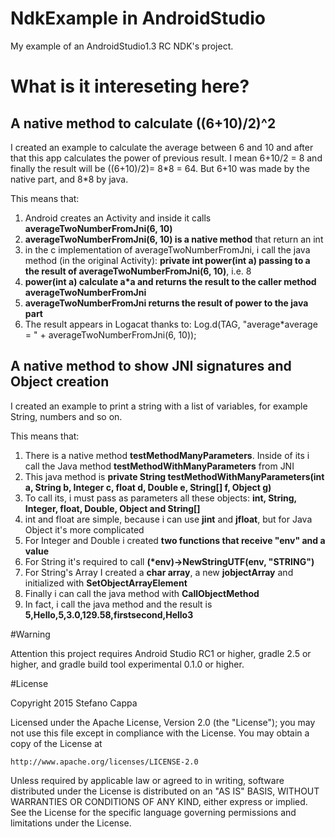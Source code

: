 # NdkExample in AndroidStudio
My example of an AndroidStudio1.3 RC NDK's project.


# What is it intereseting here?

## A native method to calculate ((6+10)/2)^2

I created an example to calculate the average between 6 and 10 and after that this app calculates the power of previous result.
I mean 6+10/2 = 8 and finally the result will be ((6+10)/2)= 8\*8 = 64.
But 6+10 was made by the native part, and 8\*8 by java.

This means that:<br>
1. Android creates an Activity and inside it calls **averageTwoNumberFromJni(6, 10)**<br>
2. **averageTwoNumberFromJni(6, 10) is a native method** that return an int<br>
3. in the c implementation of averageTwoNumberFromJni, i call the java method (in the original Activity): **private int power(int a) passing to a the result of averageTwoNumberFromJni(6, 10)**, i.e. 8<br>
4. **power(int a) calculate a\*a and returns the result to the caller method averageTwoNumberFromJni**<br>
5. **averageTwoNumberFromJni returns the result of power to the java part**<br>
6. The result appears in Logacat thanks to: Log.d(TAG, "average\*average = " + averageTwoNumberFromJni(6, 10));


## A native method to show JNI signatures and Object creation

I created an example to print a string with a list of variables, for example String, numbers and so on.

This means that:<br>
1. There is a native method **testMethodManyParameters**. Inside of its i call the Java method **testMethodWithManyParameters** from JNI<br>
2. This java method is **private String testMethodWithManyParameters(int a, String b, Integer c, float d, Double e, String[] f, Object g)**<br>
3. To call its, i must pass as parameters all these objects: **int, String, Integer, float, Double, Object and String[]**<br>
4. int and float are simple, because i can use **jint** and **jfloat**, but for Java Object it's more complicated<br>
5. For Integer and Double i created **two functions that receive "env" and a value**<br>
6. For String it's required to call **(*env)->NewStringUTF(env, "STRING")**<br>
7. For String's Array I created a **char array**, a new **jobjectArray** and initialized with **SetObjectArrayElement**<br>
8. Finally i can call the java method with **CallObjectMethod**<br>
9. In fact, i call the java method and the result is **5,Hello,5,3.0,129.58,firstsecond,Hello3**


#Warning

Attention this project requires Android Studio RC1 or higher, gradle 2.5  or higher, and gradle build tool experimental 0.1.0 or higher.


#License

Copyright 2015 Stefano Cappa
  
Licensed under the Apache License, Version 2.0 (the "License");
you may not use this file except in compliance with the License.
You may obtain a copy of the License at

    http://www.apache.org/licenses/LICENSE-2.0

Unless required by applicable law or agreed to in writing, software
distributed under the License is distributed on an "AS IS" BASIS,
WITHOUT WARRANTIES OR CONDITIONS OF ANY KIND, either express or implied.
See the License for the specific language governing permissions and
limitations under the License.
